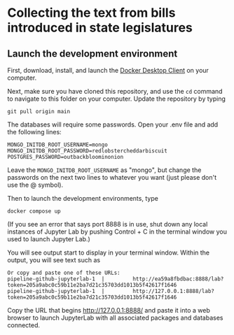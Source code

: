 # Collecting the text from bills introduced in state legislatures

## Launch the development environment
First, download, install, and launch the [Docker Desktop Client](https://www.docker.com/products/docker-desktop/) on your computer.

Next, make sure you have cloned this repository, and use the `cd` command to navigate to this folder on your computer. Update the repository by typing
```
git pull origin main
```

The databases will require some passwords. Open your .env file and add the following lines:
```
MONGO_INITDB_ROOT_USERNAME=mongo 
MONGO_INITDB_ROOT_PASSWORD=redlobstercheddarbiscuit
POSTGRES_PASSWORD=outbackbloominonion
```
Leave the `MONGO_INITDB_ROOT_USERNAME` as "mongo", but change the passwords on the next two lines to whatever you want (just please don't use the @ symbol).

Then to launch the development environments, type
```
docker compose up
```
(If you see an error that says port 8888 is in use, shut down any local instances of Jupyter Lab by pushing Control + C in the terminal window you used to launch Jupyter Lab.)

You will see output start to display in your terminal window. Within the output, you will see text such as

```
Or copy and paste one of these URLs:
pipeline-github-jupyterlab-1  |         http://ea59a8fbdbac:8888/lab?token=205a9abc0c59b11e2ba7d21c35703dd1013b5f42617f1646
pipeline-github-jupyterlab-1  |         http://127.0.0.1:8888/lab?token=205a9abc0c59b11e2ba7d21c35703dd1013b5f42617f1646

```	
Copy the URL that begins http://127.0.0.1:8888/ and paste it into a web browser to launch JupyterLab with all associated packages and databases connected.

